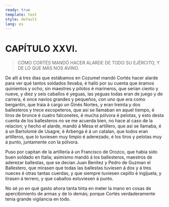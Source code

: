 ```yaml
---
ready: true
template: text
style: default
lang: es
---
```


# CAPÍTULO XXVI.

> CÓMO CORTÉS MANDÓ HACER ALARDE DE TODO SU EJÉRCITO, Y DE LO QUE MÁS NOS
> AVINO.


De allí á tres dias que estábamos en Cozumel mandó Cortés hacer alarde
para ver qué tantos soldados llevaba, é halló por su cuenta que éramos
quinientos y ocho, sin maestres y pilotos é marineros, que serian
ciento y nueve, y diez y seis caballos é yeguas, las yeguas todas
eran de juego y de carrera, é once navíos grandes y pequeños, con uno
que era como bergantin, que traia á cargo un Ginés Nortes, y eran
treinta y dos ballesteros y trece escopeteros, que así se llamaban en
aquel tiempo, é tiros de bronce é cuatro falconetes, é mucha pólvora é
pelotas, y esto desta cuenta de los ballesteros no se me acuerda bien,
no hace al caso de la relacion; y hecho el alarde, mandó á Mesa el
artillero, que así se llamaba, é á un Bartolomé de Usagre, é Arbenga é
á un catalan, que todos eran artilleros, que lo tuviesen muy limpio é
aderezado, é los tiros y pelotas muy á punto, juntamente con la pólvora.

Puso por capitan de la artillería á un Francisco de Orozco, que habia
sido buen soldado en Italia; asimismo mandó á los ballesteros, maestros
de aderezar ballestas, que se decian Juan Benitez y Pedro de Guzman
el Ballestero, que mirasen que todas las ballestas tuviesen á dos y á
tres nueces é otras tantas cuerdas, y que siempre tuviesen cepillo é
ingijuela, y tirasen á terrero, y que caballos estuviesen á punto.

No sé yo en qué gasto ahora tanta tinta en meter la mano en cosas de
apercibimiento de armas y de lo demás; porque Cortés verdaderamente
tenia grande vigilancia en todo.
